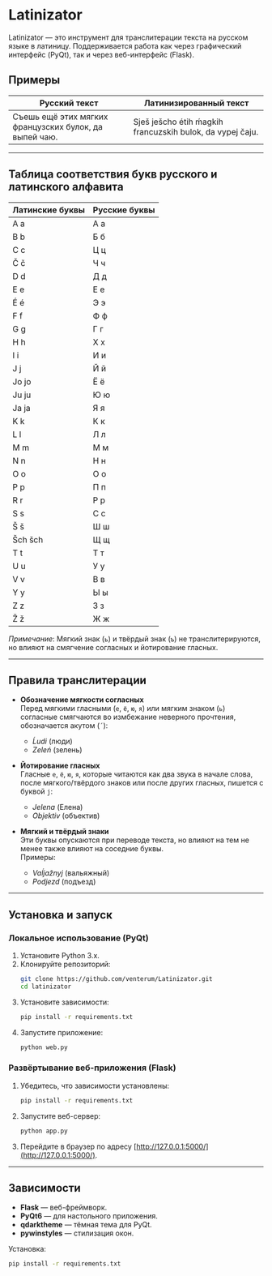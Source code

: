 # Latinizator

Latinizator — это инструмент для транслитерации текста на русском языке в латиницу. Поддерживается работа как через графический интерфейс (PyQt), так и через веб-интерфейс (Flask).

## Примеры

| Русский текст                                  | Латинизированный текст                                  |
|------------------------------------------------|-------------------------------------------------------|
| Съешь ещё этих мягких французских булок, да выпей чаю. | Sješ ješchо étih ḿagkih francuzskih bulok, da vypej čaju. |

---

## Таблица соответствия букв русского и латинского алфавита

| Латинские буквы | Русские буквы |
|-----------------|---------------|
| A a             | А а           |
| B b             | Б б           |
| C c             | Ц ц           |
| Č č             | Ч ч           |
| D d             | Д д           |
| E e             | Е е           |
| É é             | Э э           |
| F f             | Ф ф           |
| G g             | Г г           |
| H h             | Х х           |
| I i             | И и           |
| J j             | Й й           |
| Jo jo           | Ё ё           |
| Ju ju           | Ю ю           |
| Ja ja           | Я я           |
| K k             | К к           |
| L l             | Л л           |
| M m             | М м           |
| N n             | Н н           |
| O o             | О о           |
| P p             | П п           |
| R r             | Р р           |
| S s             | С с           |
| Š š             | Ш ш           |
| Šch šch         | Щ щ           |
| T t             | Т т           |
| U u             | У у           |
| V v             | В в           |
| Y y             | Ы ы           |
| Z z             | З з           |
| Ž ž             | Ж ж           |

*Примечание*: Мягкий знак (`ь`) и твёрдый знак (`ъ`) не транслитерируются, но влияют на смягчение согласных и йотирование гласных.

---

## Правила транслитерации

- **Обозначение мягкости согласных**  
   Перед мягкими гласными (`е`, `ё`, `ю`, `я`) или мягким знаком (`ь`) согласные смягчаются во измбежание неверного прочтения, обозначается акутом (`´`):  
   - *Ĺudi* (люди)  
   - *Zeleń* (зелень)  

- **Йотирование гласных**  
   Гласные `е`, `ё`, `ю`, `я`, которые читаются как два звука в начале слова, после мягкого/твёрдого знаков или после других гласных, пишется с буквой `j`:  
   - *Jelena* (Елена)  
   - *Objektiv* (объектив)  

- **Мягкий и твёрдый знаки**  
   Эти буквы опускаются при переводе текста, но влияют на тем не менее также влияют на соседние буквы.  
   Примеры:  
   - *Vaĺjažnyj* (вальяжный)  
   - *Podjezd* (подъезд)

---

## Установка и запуск

### Локальное использование (PyQt)
1. Установите Python 3.x.
2. Клонируйте репозиторий:
   ```bash
   git clone https://github.com/venterum/Latinizator.git
   cd latinizator
   ```
3. Установите зависимости:
   ```bash
   pip install -r requirements.txt
   ```
4. Запустите приложение:
   ```bash
   python web.py
   ```

### Развёртывание веб-приложения (Flask)
1. Убедитесь, что зависимости установлены:
   ```bash
   pip install -r requirements.txt
   ```
2. Запустите веб-сервер:
   ```bash
   python app.py
   ```
3. Перейдите в браузер по адресу [http://127.0.0.1:5000/](http://127.0.0.1:5000/).

---

## Зависимости

- **Flask** — веб-фреймворк.
- **PyQt6** — для настольного приложения.
- **qdarktheme** — тёмная тема для PyQt.
- **pywinstyles** — стилизация окон.

Установка:
```bash
pip install -r requirements.txt
```
